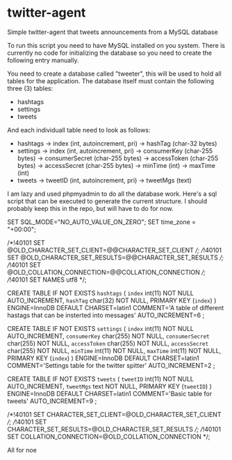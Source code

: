 twitter-agent
=============

Simple twitter-agent that tweets announcements from a MySQL database

To run this script you need to have MySQL installed on you system. 
There is currently no code for initializing the database so you need to create the following entry manually.

You need to create a database called "tweeter", this will be used to hold all tables for the application.
The database itself must contain the following three (3) tables:
  * hashtags
  * settings
  * tweets

And each individuall table need to look as follows:

  * hashtags
    -> index (int, autoincrement, pri)
    -> hashTag (char-32 bytes)
  * settings
    -> index (int, autoincrement, pri)
    -> consumerKey (char-255 bytes)
    -> consumerSecret (char-255 bytes)
    -> accessToken (char-255 bytes)
    -> accessSecret (char-255 bytes)
    -> minTime (int)
    -> maxTime (int)
  * tweets
    -> tweetID (int, autoincrement, pri)
    -> tweetMgs (text)

I am lazy and used phpmyadmin to do all the database work.
Here's a sql script that can be executed to generate the current structure.
I should probably keep this in the repo, but will have to do for now.

SET SQL_MODE="NO_AUTO_VALUE_ON_ZERO";
SET time_zone = "+00:00";

/*!40101 SET @OLD_CHARACTER_SET_CLIENT=@@CHARACTER_SET_CLIENT */;
/*!40101 SET @OLD_CHARACTER_SET_RESULTS=@@CHARACTER_SET_RESULTS */;
/*!40101 SET @OLD_COLLATION_CONNECTION=@@COLLATION_CONNECTION */;
/*!40101 SET NAMES utf8 */;


CREATE TABLE IF NOT EXISTS `hashtags` (
  `index` int(11) NOT NULL AUTO_INCREMENT,
  `hashTag` char(32) NOT NULL,
  PRIMARY KEY (`index`)
) ENGINE=InnoDB  DEFAULT CHARSET=latin1 COMMENT='A table of different hastags that can be insterted into messages' AUTO_INCREMENT=6 ;

CREATE TABLE IF NOT EXISTS `settings` (
  `index` int(11) NOT NULL AUTO_INCREMENT,
  `consumerKey` char(255) NOT NULL,
  `consumerSecret` char(255) NOT NULL,
  `accessToken` char(255) NOT NULL,
  `accessSecret` char(255) NOT NULL,
  `minTime` int(11) NOT NULL,
  `maxTime` int(11) NOT NULL,
  PRIMARY KEY (`index`)
) ENGINE=InnoDB  DEFAULT CHARSET=latin1 COMMENT='Settings table for the twitter spitter' AUTO_INCREMENT=2 ;

CREATE TABLE IF NOT EXISTS `tweets` (
  `tweetID` int(11) NOT NULL AUTO_INCREMENT,
  `tweetMgs` text NOT NULL,
  PRIMARY KEY (`tweetID`)
) ENGINE=InnoDB  DEFAULT CHARSET=latin1 COMMENT='Basic table for tweets' AUTO_INCREMENT=9 ;

/*!40101 SET CHARACTER_SET_CLIENT=@OLD_CHARACTER_SET_CLIENT */;
/*!40101 SET CHARACTER_SET_RESULTS=@OLD_CHARACTER_SET_RESULTS */;
/*!40101 SET COLLATION_CONNECTION=@OLD_COLLATION_CONNECTION */;

All for noe
